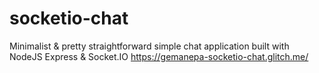 # socketio-chat
Minimalist &amp; pretty straightforward simple chat application built with NodeJS Express &amp; Socket.IO https://gemanepa-socketio-chat.glitch.me/

